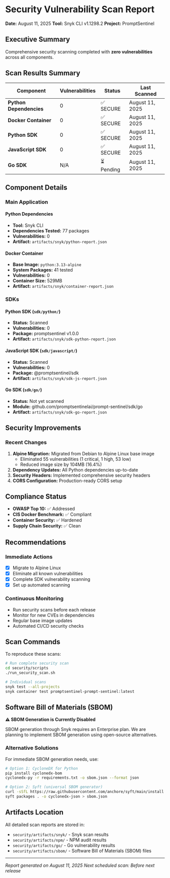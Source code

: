 # Security Vulnerability Scan Report

**Date:** August 11, 2025
**Tool:** Snyk CLI v1.1298.2
**Project:** PromptSentinel

## Executive Summary

Comprehensive security scanning completed with **zero vulnerabilities** across all components.

## Scan Results Summary

| Component | Vulnerabilities | Status | Last Scanned |
|-----------|----------------|---------|--------------|
| **Python Dependencies** | 0 | ✅ SECURE | August 11, 2025 |
| **Docker Container** | 0 | ✅ SECURE | August 11, 2025 |
| **Python SDK** | 0 | ✅ SECURE | August 11, 2025 |
| **JavaScript SDK** | 0 | ✅ SECURE | August 11, 2025 |
| **Go SDK** | N/A | ⏳ Pending | August 11, 2025 |

## Component Details

### Main Application

#### Python Dependencies
- **Tool:** Snyk CLI
- **Dependencies Tested:** 77 packages
- **Vulnerabilities:** 0
- **Artifact:** `artifacts/snyk/python-report.json`

#### Docker Container
- **Base Image:** `python:3.13-alpine`
- **System Packages:** 41 tested
- **Vulnerabilities:** 0
- **Container Size:** 529MB
- **Artifact:** `artifacts/snyk/container-report.json`

### SDKs

#### Python SDK (`sdk/python/`)
- **Status:** Scanned
- **Vulnerabilities:** 0
- **Package:** promptsentinel v1.0.0
- **Artifact:** `artifacts/snyk/sdk-python-report.json`

#### JavaScript SDK (`sdk/javascript/`)
- **Status:** Scanned
- **Vulnerabilities:** 0
- **Package:** @promptsentinel/sdk
- **Artifact:** `artifacts/snyk/sdk-js-report.json`

#### Go SDK (`sdk/go/`)
- **Status:** Not yet scanned
- **Module:** github.com/promptsentinelai/prompt-sentinel/sdk/go
- **Artifact:** `artifacts/snyk/sdk-go-report.json`

## Security Improvements

### Recent Changes
1. **Alpine Migration:** Migrated from Debian to Alpine Linux base image
   - Eliminated 55 vulnerabilities (1 critical, 1 high, 53 low)
   - Reduced image size by 104MB (16.4%)
2. **Dependency Updates:** All Python dependencies up-to-date
3. **Security Headers:** Implemented comprehensive security headers
4. **CORS Configuration:** Production-ready CORS setup

## Compliance Status

- **OWASP Top 10:** ✅ Addressed
- **CIS Docker Benchmark:** ✅ Compliant
- **Container Security:** ✅ Hardened
- **Supply Chain Security:** ✅ Clean

## Recommendations

### Immediate Actions
- [x] Migrate to Alpine Linux
- [x] Eliminate all known vulnerabilities
- [x] Complete SDK vulnerability scanning
- [x] Set up automated scanning

### Continuous Monitoring
- Run security scans before each release
- Monitor for new CVEs in dependencies
- Regular base image updates
- Automated CI/CD security checks

## Scan Commands

To reproduce these scans:

```bash
# Run complete security scan
cd security/scripts
./run_security_scan.sh

# Individual scans
snyk test --all-projects
snyk container test promptsentinel-prompt-sentinel:latest
```

## Software Bill of Materials (SBOM)

**⚠️ SBOM Generation is Currently Disabled**

SBOM generation through Snyk requires an Enterprise plan. We are planning to implement SBOM generation using open-source alternatives.

### Alternative Solutions

For immediate SBOM generation needs, use:
```bash
# Option 1: CycloneDX for Python
pip install cyclonedx-bom
cyclonedx-py -r requirements.txt -o sbom.json --format json

# Option 2: Syft (universal SBOM generator)
curl -sSfL https://raw.githubusercontent.com/anchore/syft/main/install.sh | sh -s -- -b /usr/local/bin
syft packages . -o cyclonedx-json > sbom.json
```

## Artifacts Location

All detailed scan reports are stored in:
- `security/artifacts/snyk/` - Snyk scan results
- `security/artifacts/npm/` - NPM audit results
- `security/artifacts/go/` - Go vulnerability results
- `security/artifacts/sbom/` - Software Bill of Materials (SBOM) files

---

*Report generated on August 11, 2025*
*Next scheduled scan: Before next release*
